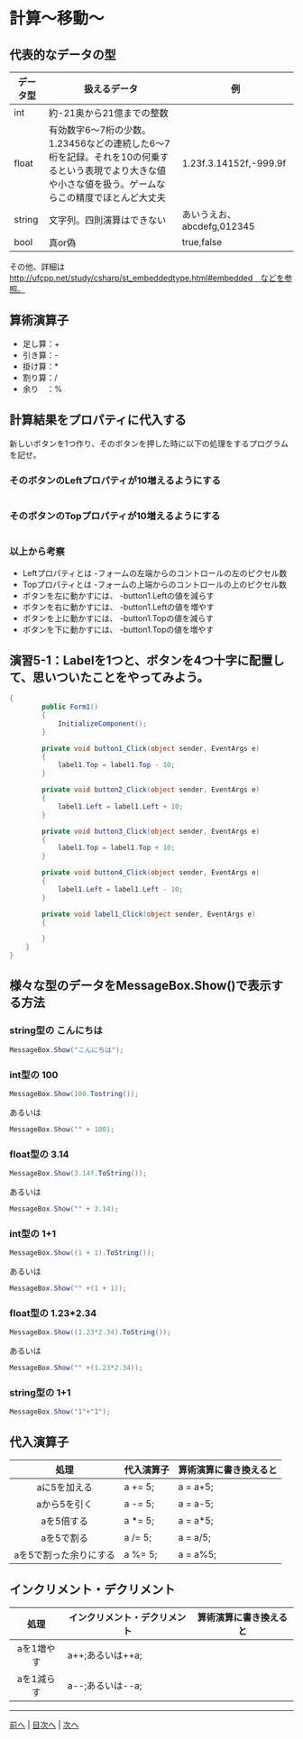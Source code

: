 # 計算～移動～

## 代表的なデータの型
|データ型|扱えるデータ|例|
|-------|-----------|--|
|int    |    約-21奥から21億までの整数       |  |
|float  |        有効数字6～7桁の少数。1.23456などの連続した6～7桁を記録。それを10の何乗するという表現でより大きな値や小さな値を扱う。ゲームならこの精度でほとんど大丈夫| 1.23f.3.14152f,-999.9f |
|string | 文字列。四則演算はできない          |あいうえお、abcdefg,012345  |
|bool   |  真or偽         | true,false |

その他、詳細は http://ufcpp.net/study/csharp/st_embeddedtype.html#embedded　などを参照。

## 算術演算子
- 足し算：+
- 引き算：-
- 掛け算：*
- 割り算：/
- 余り　：%

## 計算結果をプロパティに代入する
新しいボタンを1つ作り、そのボタンを押した時に以下の処理をするプログラムを記せ。

### そのボタンのLeftプロパティが10増えるようにする
```cs

```

### そのボタンのTopプロパティが10増えるようにする
```cs

```

### 以上から考察
- Leftプロパティとは
  -フォームの左端からのコントロールの左のピクセル数
- Topプロパティとは
  -フォームの上端からのコントロールの上のピクセル数
- ボタンを左に動かすには、
  -button1.Leftの値を減らす
- ボタンを右に動かすには、
  -button1.Leftの値を増やす
- ボタンを上に動かすには、
  -button1.Topの値を減らす
- ボタンを下に動かすには、
  -button1.Topの値を増やす

## 演習5-1：Labelを1つと、ボタンを4つ十字に配置して、思いついたことをやってみよう。

```cs
{
        public Form1()
        {
            InitializeComponent();
        }

        private void button1_Click(object sender, EventArgs e)
        {
            label1.Top = label1.Top - 10;
        }

        private void button2_Click(object sender, EventArgs e)
        {
            label1.Left = label1.Left + 10;
        }

        private void button3_Click(object sender, EventArgs e)
        {
            label1.Top = label1.Top + 10;
        }

        private void button4_Click(object sender, EventArgs e)
        {
            label1.Left = label1.Left - 10;
        }

        private void label1_Click(object sender, EventArgs e)
        {

        }
    }
}


```

## 様々な型のデータをMessageBox.Show()で表示する方法
### string型の こんにちは
```cs
MessageBox.Show("こんにちは");
```

### int型の 100
```cs
MessageBox.Show(100.Tostring());
```

あるいは

```cs
MessageBox.Show("" + 100);
```

### float型の 3.14
```cs
MessageBox.Show(3.14f.ToString());
```

あるいは

```cs
MessageBox.Show("" + 3.14);
```

### int型の 1+1
```cs
MessageBox.Show((1 + 1).ToString());
```

あるいは

```cs
MessageBox.Show("" +(1 + 1));
```

### float型の 1.23*2.34
```cs
MessageBox.Show((1.23*2.34).ToString());
```

あるいは

```cs
MessageBox.Show("" +(1.23*2.34));
```

### string型の 1+1
```cs
MessageBox.Show("1"+"1");
```

## 代入演算子
|処理                   |代入演算子|算術演算に書き換えると|
|:---------------------:|---------|-------------------|
|aに5を加える            |    a += 5;     |       a = a+5;            |
|aから5を引く           |    a -= 5;     |         a = a-5;            |
|aを5倍する             |    a *= 5;     |        a = a*5;             |
|aを5で割る             |    a /= 5;     |          a = a/5;           |
|aを5で割った余りにする   |    a %= 5;     |       a = a%5;              |

## インクリメント・デクリメント
|処理      |インクリメント・デクリメント|算術演算に書き換えると|
|:-------:|--------------------------|----------------------|
|aを1増やす|        a++;あるいは++a;                  |                   |		
|aを1減らす|	       a--;あるいは--a;               |                   |

---

[前へ](04.md) | [目次へ](README.md#%E7%9B%AE%E6%AC%A1) | [次へ](06.md)
